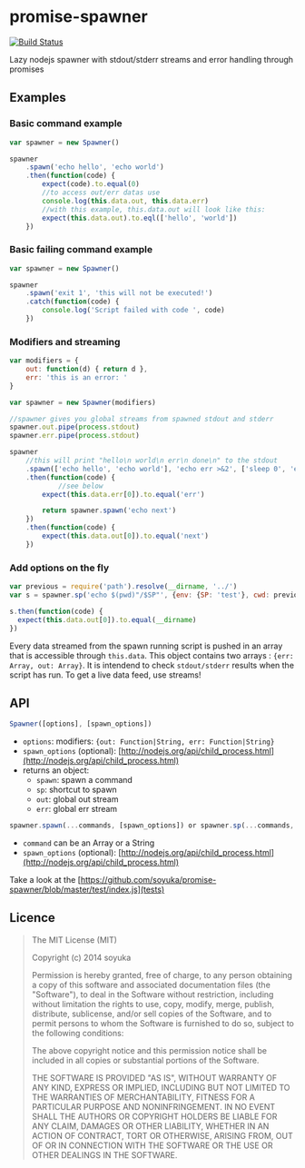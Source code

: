 promise-spawner
===============

[![Build Status](https://travis-ci.org/soyuka/promise-spawner.svg?branch=master)](https://travis-ci.org/soyuka/promise-spawner)

Lazy nodejs spawner with stdout/stderr streams and error handling through promises

## Examples

### Basic command example

```javascript
var spawner = new Spawner()

spawner
	.spawn('echo hello', 'echo world')
	.then(function(code) {
		expect(code).to.equal(0)
		//to access out/err datas use
		console.log(this.data.out, this.data.err)
		//with this example, this.data.out will look like this:
		expect(this.data.out).to.eql(['hello', 'world'])
	})
```

### Basic failing command example

```javascript
var spawner = new Spawner()

spawner
	.spawn('exit 1', 'this will not be executed!')
	.catch(function(code) {
		console.log('Script failed with code ', code)
	})
```

### Modifiers and streaming

```javascript
var modifiers = {
	out: function(d) { return d },
	err: 'this is an error: '
}

var spawner = new Spawner(modifiers)

//spawner gives you global streams from spawned stdout and stderr
spawner.out.pipe(process.stdout)
spawner.err.pipe(process.stdout)

spawner
	//this will print "hello\n world\n err\n done\n" to the stdout
	.spawn(['echo hello', 'echo world'], 'echo err >&2', ['sleep 0', 'echo done && exit 0'])
	.then(function(code) {
	        //see below
		expect(this.data.err[0]).to.equal('err')

		return spawner.spawn('echo next')
	})
	.then(function(code) {
		expect(this.data.out[0]).to.equal('next')
	})

```

### Add options on the fly

```javascript
var previous = require('path').resolve(__dirname, '../')
var s = spawner.sp('echo $(pwd)"/$SP"', {env: {SP: 'test'}, cwd: previous})

s.then(function(code) {
  expect(this.data.out[0]).to.equal(__dirname)
})
```

Every data streamed from the spawn running script is pushed in an array that is accessible through `this.data`. This object contains two arrays : `{err: Array, out: Array}`. It is intendend to check `stdout/stderr` results when the script has run.
To get a live data feed, use streams!

## API

```javascript
Spawner([options], [spawn_options])
```
- `options`: modifiers: `{out: Function|String, err: Function|String}`
- `spawn_options` (optional): [http://nodejs.org/api/child_process.html](http://nodejs.org/api/child_process.html)
- returns an object:
  - `spawn`: spawn a command
  - `sp`:  shortcut to spawn
  - `out`: global out stream
  - `err`: global err stream

```javascript
spawner.spawn(...commands, [spawn_options]) or spawner.sp(...commands, [spawn_options])
```
- `command` can be an Array or a String
- `spawn_options` (optional): [http://nodejs.org/api/child_process.html](http://nodejs.org/api/child_process.html)

Take a look at the [https://github.com/soyuka/promise-spawner/blob/master/test/index.js](tests)

## Licence

> The MIT License (MIT)
>
> Copyright (c) 2014 soyuka
>
> Permission is hereby granted, free of charge, to any person obtaining a copy
> of this software and associated documentation files (the "Software"), to deal
> in the Software without restriction, including without limitation the rights
> to use, copy, modify, merge, publish, distribute, sublicense, and/or sell
> copies of the Software, and to permit persons to whom the Software is
> furnished to do so, subject to the following conditions:
>
> The above copyright notice and this permission notice shall be included in all
> copies or substantial portions of the Software.
>
> THE SOFTWARE IS PROVIDED "AS IS", WITHOUT WARRANTY OF ANY KIND, EXPRESS OR
> IMPLIED, INCLUDING BUT NOT LIMITED TO THE WARRANTIES OF MERCHANTABILITY,
> FITNESS FOR A PARTICULAR PURPOSE AND NONINFRINGEMENT. IN NO EVENT SHALL THE
> AUTHORS OR COPYRIGHT HOLDERS BE LIABLE FOR ANY CLAIM, DAMAGES OR OTHER
> LIABILITY, WHETHER IN AN ACTION OF CONTRACT, TORT OR OTHERWISE, ARISING FROM,
> OUT OF OR IN CONNECTION WITH THE SOFTWARE OR THE USE OR OTHER DEALINGS IN THE
> SOFTWARE.
>
